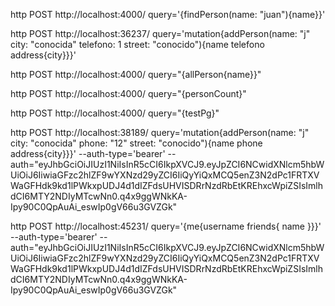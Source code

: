 http POST http://localhost:4000/ query='{findPerson(name: "juan"){name}}'

http POST http://localhost:36237/ query='mutation{addPerson(name: "j" city: "conocida" telefono: 1 street: "conocido"){name telefono address{city}}}'

http POST http://localhost:4000/ query="{allPerson{name}}"

http POST http://localhost:4000/ query="{personCount}"

http POST http://localhost:4000/ query="{testPg}"

http POST http://localhost:38189/ query='mutation{addPerson(name: "j" city: "conocida" phone: "12" street: "conocido"){name phone address{city}}}' --auth-type='bearer' --auth="eyJhbGciOiJIUzI1NiIsInR5cCI6IkpXVCJ9.eyJpZCI6NCwidXNlcm5hbWUiOiJ6IiwiaGFzc2hlZF9wYXNzd29yZCI6IiQyYiQxMCQ5enZ3N2dPc1FRTXVWaGFHdk9kd1lPWkxpUDJ4d1dIZFdsUHVISDRrNzdRbEtKREhxcWpiZSIsImlhdCI6MTY2NDIyMTcwNn0.q4x9ggWNkKA-Ipy90C0QpAuAi_eswIp0gV66u3GVZGk"

http POST http://localhost:45231/ query='{me{username friends{ name }}}' --auth-type='bearer' --auth="eyJhbGciOiJIUzI1NiIsInR5cCI6IkpXVCJ9.eyJpZCI6NCwidXNlcm5hbWUiOiJ6IiwiaGFzc2hlZF9wYXNzd29yZCI6IiQyYiQxMCQ5enZ3N2dPc1FRTXVWaGFHdk9kd1lPWkxpUDJ4d1dIZFdsUHVISDRrNzdRbEtKREhxcWpiZSIsImlhdCI6MTY2NDIyMTcwNn0.q4x9ggWNkKA-Ipy90C0QpAuAi_eswIp0gV66u3GVZGk"
